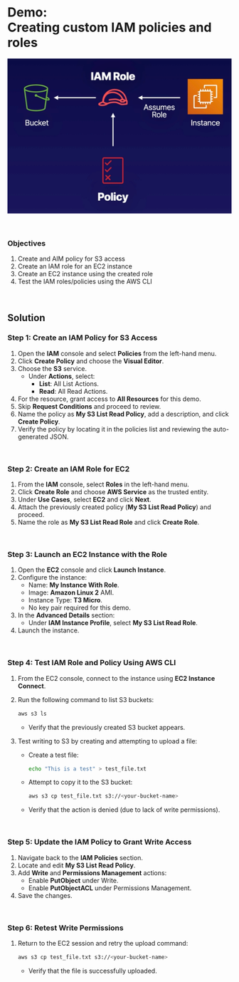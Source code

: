 # Demo:<br>Creating custom IAM policies and roles

![](../img/demo/6.1.IAM-Policy-And-Roles.png)

<br>

### Objectives
1. Create and AIM policy for S3 access
2. Create an IAM role for an EC2 instance
3. Create an EC2 instance using the created role
4. Test the IAM roles/policies using the AWS CLI

<br>

## Solution  
### Step 1: Create an IAM Policy for S3 Access  
1. Open the **IAM** console and select **Policies** from the left-hand menu.  
2. Click **Create Policy** and choose the **Visual Editor**.  
3. Choose the **S3** service.  
   - Under **Actions**, select:  
     - **List**: All List Actions.  
     - **Read**: All Read Actions.  
4. For the resource, grant access to **All Resources** for this demo.  
5. Skip **Request Conditions** and proceed to review.  
6. Name the policy as **My S3 List Read Policy**, add a description, and click **Create Policy**.  
7. Verify the policy by locating it in the policies list and reviewing the auto-generated JSON.  

<br>

### Step 2: Create an IAM Role for EC2  
1. From the **IAM** console, select **Roles** in the left-hand menu.  
2. Click **Create Role** and choose **AWS Service** as the trusted entity.  
3. Under **Use Cases**, select **EC2** and click **Next**.  
4. Attach the previously created policy (**My S3 List Read Policy**) and proceed.  
5. Name the role as **My S3 List Read Role** and click **Create Role**.  

<br>

### Step 3: Launch an EC2 Instance with the Role  
1. Open the **EC2** console and click **Launch Instance**.  
2. Configure the instance:  
   - Name: **My Instance With Role**.  
   - Image: **Amazon Linux 2** AMI.  
   - Instance Type: **T3 Micro**.  
   - No key pair required for this demo.  
3. In the **Advanced Details** section:  
   - Under **IAM Instance Profile**, select **My S3 List Read Role**.  
4. Launch the instance.  

<br>

### Step 4: Test IAM Role and Policy Using AWS CLI  
1. From the EC2 console, connect to the instance using **EC2 Instance Connect**.  
2. Run the following command to list S3 buckets:  
   ```bash
   aws s3 ls
   ```  
   - Verify that the previously created S3 bucket appears.  

3. Test writing to S3 by creating and attempting to upload a file:  
   - Create a test file:  
     ```bash
     echo "This is a test" > test_file.txt
     ```  
   - Attempt to copy it to the S3 bucket:  
     ```bash
     aws s3 cp test_file.txt s3://<your-bucket-name>
     ```  
   - Verify that the action is denied (due to lack of write permissions).  

<br>

### Step 5: Update the IAM Policy to Grant Write Access  
1. Navigate back to the **IAM Policies** section.  
2. Locate and edit **My S3 List Read Policy**.  
3. Add **Write** and **Permissions Management** actions:  
   - Enable **PutObject** under Write.  
   - Enable **PutObjectACL** under Permissions Management.  
4. Save the changes.  

<br>

### Step 6: Retest Write Permissions  
1. Return to the EC2 session and retry the upload command:  
   ```bash
   aws s3 cp test_file.txt s3://<your-bucket-name>
   ```  
   - Verify that the file is successfully uploaded.  

